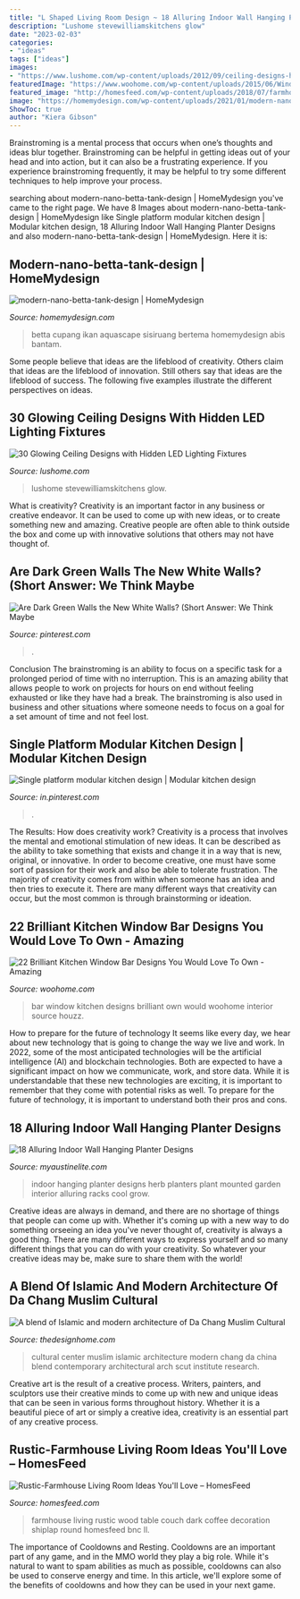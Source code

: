 ```yaml
---
title: "L Shaped Living Room Design ~ 18 Alluring Indoor Wall Hanging Planter Designs"
description: "Lushome stevewilliamskitchens glow"
date: "2023-02-03"
categories:
- "ideas"
tags: ["ideas"]
images:
- "https://www.lushome.com/wp-content/uploads/2012/09/ceiling-designs-hidden-lighting-modern-interiors-6.jpg"
featuredImage: "https://www.woohome.com/wp-content/uploads/2015/06/Window-Bar-Ideas-WooHome-14.jpg"
featured_image: "http://homesfeed.com/wp-content/uploads/2018/07/farmhouse-rustic-living-room-idea-white-shiplap-ceilings-dark-wood-floorings-wood-round-top-coffee-table-white-couch-white-upholstered-armchair-chalkboard-wall-decoration.jpg"
image: "https://homemydesign.com/wp-content/uploads/2021/01/modern-nano-betta-tank-design.jpg"
ShowToc: true
author: "Kiera Gibson"
---
```



Brainstroming is a mental process that occurs when one’s thoughts and ideas blur together. Brainstroming can be helpful in getting ideas out of your head and into action, but it can also be a frustrating experience. If you experience brainstroming frequently, it may be helpful to try some different techniques to help improve your process.

	

		
searching about modern-nano-betta-tank-design | HomeMydesign you've came to the right page. We have 8 Images about modern-nano-betta-tank-design | HomeMydesign like Single platform modular kitchen design | Modular kitchen design, 18 Alluring Indoor Wall Hanging Planter Designs and also modern-nano-betta-tank-design | HomeMydesign. Here it is:
		
    
## Modern-nano-betta-tank-design | HomeMydesign

<img loading=lazy src="https://homemydesign.com/wp-content/uploads/2021/01/modern-nano-betta-tank-design.jpg" onerror="this.onerror=null;this.src='https://tse1.mm.bing.net/th?id=OIP.t-XI3mYH7zUA4Hxp2KvC_AHaJQ&amp;pid=15.1';" alt="modern-nano-betta-tank-design | HomeMydesign">

_Source: homemydesign.com_

>betta cupang ikan aquascape sisiruang bertema homemydesign abis bantam. 

	

Some people believe that ideas are the lifeblood of creativity. Others claim that ideas are the lifeblood of innovation. Still others say that ideas are the lifeblood of success. The following five examples illustrate the different perspectives on ideas.

    
## 30 Glowing Ceiling Designs With Hidden LED Lighting Fixtures

<img loading=lazy src="https://www.lushome.com/wp-content/uploads/2012/09/ceiling-designs-hidden-lighting-modern-interiors-6.jpg" onerror="this.onerror=null;this.src='https://tse1.mm.bing.net/th?id=OIP.auG2R-4hfodgR9-m_cYp7AHaG4&amp;pid=15.1';" alt="30 Glowing Ceiling Designs with Hidden LED Lighting Fixtures">

_Source: lushome.com_

>lushome stevewilliamskitchens glow. 

	

What is creativity?
Creativity is an important factor in any business or creative endeavor. It can be used to come up with new ideas, or to create something new and amazing. Creative people are often able to think outside the box and come up with innovative solutions that others may not have thought of.

    
## Are Dark Green Walls The New White Walls? (Short Answer: We Think Maybe

<img loading=lazy src="https://i.pinimg.com/736x/de/f6/fd/def6fd6e4dcb07e58ef8364995530d2c.jpg" onerror="this.onerror=null;this.src='https://tse2.mm.bing.net/th?id=OIP.EeNP81cZIYlAe_vPzmyz_AHaLG&amp;pid=15.1';" alt="Are Dark Green Walls the New White Walls? (Short Answer: We Think Maybe">

_Source: pinterest.com_

>. 

	

Conclusion
The brainstroming is an ability to focus on a specific task for a prolonged period of time with no interruption. This is an amazing ability that allows people to work on projects for hours on end without feeling exhausted or like they have had a break. The brainstroming is also used in business and other situations where someone needs to focus on a goal for a set amount of time and not feel lost.

    
## Single Platform Modular Kitchen Design | Modular Kitchen Design

<img loading=lazy src="https://i.pinimg.com/736x/7d/37/aa/7d37aafdf77e5bf5fa810cdbb8638327.jpg" onerror="this.onerror=null;this.src='https://tse2.mm.bing.net/th?id=OIP.UM_fo8bcaBfCs_wjacHlhQHaJ4&amp;pid=15.1';" alt="Single platform modular kitchen design | Modular kitchen design">

_Source: in.pinterest.com_

>. 

	

The Results: How does creativity work?
Creativity is a process that involves the mental and emotional stimulation of new ideas. It can be described as the ability to take something that exists and change it in a way that is new, original, or innovative. In order to become creative, one must have some sort of passion for their work and also be able to tolerate frustration. The majority of creativity comes from within when someone has an idea and then tries to execute it. There are many different ways that creativity can occur, but the most common is through brainstorming or ideation.

    
## 22 Brilliant Kitchen Window Bar Designs You Would Love To Own - Amazing

<img loading=lazy src="https://www.woohome.com/wp-content/uploads/2015/06/Window-Bar-Ideas-WooHome-14.jpg" onerror="this.onerror=null;this.src='https://tse3.mm.bing.net/th?id=OIP.KBlD3lIINyXebBRtzgQNyQHaLb&amp;pid=15.1';" alt="22 Brilliant Kitchen Window Bar Designs You Would Love To Own - Amazing">

_Source: woohome.com_

>bar window kitchen designs brilliant own would woohome interior source houzz. 

	

How to prepare for the future of technology
It seems like every day, we hear about new technology that is going to change the way we live and work. In 2022, some of the most anticipated technologies will be the artificial intelligence (AI) and blockchain technologies. Both are expected to have a significant impact on how we communicate, work, and store data. While it is understandable that these new technologies are exciting, it is important to remember that they come with potential risks as well. To prepare for the future of technology, it is important to understand both their pros and cons.

    
## 18 Alluring Indoor Wall Hanging Planter Designs

<img loading=lazy src="http://www.myaustinelite.com/wp-content/uploads/2015/03/contemporary-indoor-wall-hanging-planter-685x1024.jpg?d07f32" onerror="this.onerror=null;this.src='https://tse3.mm.bing.net/th?id=OIP.o3JBFmjpS3BZxVPlsQ2_PgHaLE&amp;pid=15.1';" alt="18 Alluring Indoor Wall Hanging Planter Designs">

_Source: myaustinelite.com_

>indoor hanging planter designs herb planters plant mounted garden interior alluring racks cool grow. 

	

Creative ideas are always in demand, and there are no shortage of things that people can come up with. Whether it's coming up with a new way to do something orseeing an idea you've never thought of, creativity is always a good thing. There are many different ways to express yourself and so many different things that you can do with your creativity. So whatever your creative ideas may be, make sure to share them with the world!

    
## A Blend Of Islamic And Modern Architecture Of Da Chang Muslim Cultural

<img loading=lazy src="http://thedesignhome.com/wp-content/uploads/2016/12/A-blend-of-Islamic-and-modern-architecture-of-Da-Chang-Muslim-Cultural-Center-in-China3.jpg" onerror="this.onerror=null;this.src='https://tse3.mm.bing.net/th?id=OIP.uDlJsjCKbyj36Llb2MV1XAHaNY&amp;pid=15.1';" alt="A blend of Islamic and modern architecture of Da Chang Muslim Cultural">

_Source: thedesignhome.com_

>cultural center muslim islamic architecture modern chang da china blend contemporary architectural arch scut institute research. 

	

Creative art is the result of a creative process. Writers, painters, and sculptors use their creative minds to come up with new and unique ideas that can be seen in various forms throughout history. Whether it is a beautiful piece of art or simply a creative idea, creativity is an essential part of any creative process.

    
## Rustic-Farmhouse Living Room Ideas You&#039;ll Love – HomesFeed

<img loading=lazy src="http://homesfeed.com/wp-content/uploads/2018/07/farmhouse-rustic-living-room-idea-white-shiplap-ceilings-dark-wood-floorings-wood-round-top-coffee-table-white-couch-white-upholstered-armchair-chalkboard-wall-decoration.jpg" onerror="this.onerror=null;this.src='https://tse3.mm.bing.net/th?id=OIP.Of23dTmxlTEngBiEpLJw7gHaLF&amp;pid=15.1';" alt="Rustic-Farmhouse Living Room Ideas You&#039;ll Love – HomesFeed">

_Source: homesfeed.com_

>farmhouse living rustic wood table couch dark coffee decoration shiplap round homesfeed bnc ll. 

	

The importance of Cooldowns and Resting.
Cooldowns are an important part of any game, and in the MMO world they play a big role. While it's natural to want to spam abilities as much as possible, cooldowns can also be used to conserve energy and time. In this article, we'll explore some of the benefits of cooldowns and how they can be used in your next game.

